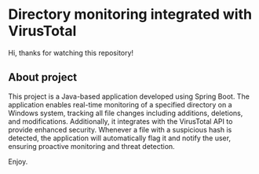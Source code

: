 
# Directory monitoring integrated with VirusTotal

Hi, thanks for watching this repository!

## About project
This project is a Java-based application developed using Spring Boot. The application enables real-time monitoring of a specified directory on a Windows system, tracking all file changes including additions, deletions, and modifications. Additionally, it integrates with the VirusTotal API to provide enhanced security. Whenever a file with a suspicious hash is detected, the application will automatically flag it and notify the user, ensuring proactive monitoring and threat detection.


Enjoy.

